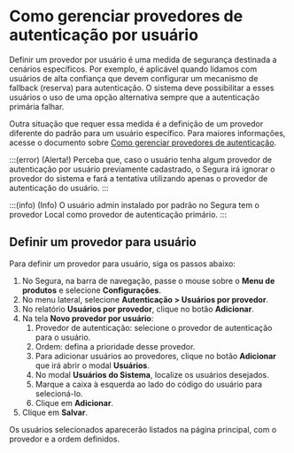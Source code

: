 # Como gerenciar provedores de autenticação por usuário

Definir um provedor por usuário é uma medida de segurança destinada a cenários específicos. Por exemplo, é aplicável quando lidamos com usuários de alta confiança que devem configurar um mecanismo de fallback (reserva) para autenticação. O sistema deve possibilitar a esses usuários o uso de uma opção alternativa sempre que a autenticação primária falhar.

Outra situação que requer essa medida é a definição de um provedor diferente do padrão para um usuário específico. Para maiores informações, acesse o documento sobre [Como gerenciar provedores de autenticação](/v4/docs/pt/user-management-enable-authentication-providers).

:::(error) (Alerta!)
Perceba que, caso o usuário tenha algum provedor de autenticação por usuário previamente cadastrado, o Segura irá ignorar o provedor do sistema e fará a tentativa utilizando apenas o provedor de autenticação do usuário.
:::

:::(info) (Info)
O usuário admin instalado por padrão no Segura tem o provedor Local como provedor de autenticação primário.
:::

## Definir um provedor para usuário

Para definir um provedor para usuário, siga os passos abaixo:

1. No Segura, na barra de navegação, passe o mouse sobre o **Menu de produtos** e selecione **Configurações**.  
2. No menu lateral, selecione **Autenticação \> Usuários por provedor**.
3. No relatório **Usuários por provedor**, clique no botão **Adicionar**.
4. Na tela **Novo provedor por usuário**:
    1. Provedor de autenticação: selecione o provedor de autenticação para o usuário.
    2. Ordem: defina a prioridade desse provedor.
    3. Para adicionar usuários ao provedores, clique no botão **Adicionar** que irá abrir o modal **Usuários**.
    4. No modal **Usuários do Sistema**, localize os usuários desejados.
    5. Marque a caixa à esquerda ao lado do código do usuário para selecioná-lo.
    6. Clique em **Adicionar**.
5. Clique em **Salvar**.

Os usuários selecionados aparecerão listados na página principal, com o provedor e a ordem definidos.